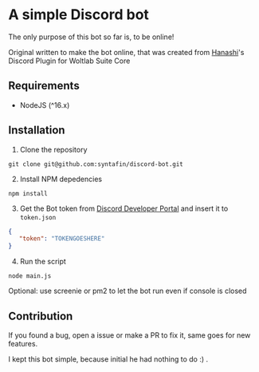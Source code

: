 # A simple Discord bot
The only purpose of this bot so far is, to be online! 

Original written to make the bot online, that was created from [Hanashi](https://github.com/Hanashi)\'s Discord Plugin for Woltlab Suite Core

## Requirements
* NodeJS (^16.x)

## Installation
1. Clone the repository
```
git clone git@github.com:syntafin/discord-bot.git
```
2. Install NPM depedencies
```
npm install
```
3. Get the Bot token from [Discord Developer Portal](https://discord.com/developers/applications) and insert it to ``token.json``
```json
{
   "token": "TOKENGOESHERE"
}

```
4. Run the script
```
node main.js
```

Optional: use screenie or pm2 to let the bot run even if console is closed

## Contribution
If you found a bug, open a issue or make a PR to fix it, same goes for new features.

I kept this bot simple, because initial he had nothing to do :) .